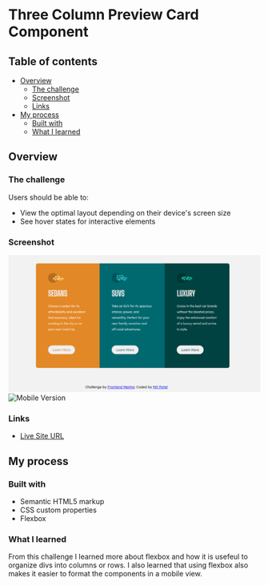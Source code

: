 # Three Column Preview Card Component

## Table of contents

- [Overview](#overview)
  - [The challenge](#the-challenge)
  - [Screenshot](#screenshot)
  - [Links](#links)
- [My process](#my-process)
  - [Built with](#built-with)
  - [What I learned](#what-i-learned)

## Overview

### The challenge

Users should be able to:

- View the optimal layout depending on their device's screen size
- See hover states for interactive elements

### Screenshot

![Desktop Version](./images/desktop-version.PNG)
![Mobile Version](./images/mobile-design.jpg)

### Links

- [Live Site URL](https://mitp7.github.io/Column-card/)

## My process

### Built with

- Semantic HTML5 markup
- CSS custom properties
- Flexbox

### What I learned

From this challenge I learned more about flexbox and how it is usefeul to organize divs into columns or rows. I also learned that using flexbox also makes it easier to format the components in a mobile view.
